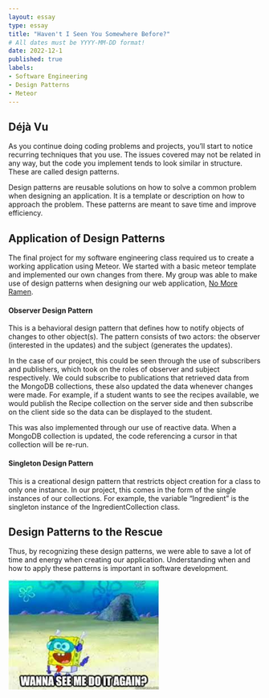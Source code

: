 ```yaml
---
layout: essay
type: essay
title: "Haven't I Seen You Somewhere Before?"
# All dates must be YYYY-MM-DD format!
date: 2022-12-1
published: true
labels:
- Software Engineering
- Design Patterns
- Meteor
---
```


## Déjà Vu

As you continue doing coding problems and projects, you’ll start to notice recurring techniques that you use. The issues covered may not be related in any way, but the code you implement tends to look similar in structure. These are called design patterns.

Design patterns are reusable solutions on how to solve a common problem when designing an application. It is a template or description on how to approach the problem. These patterns are meant to save time and improve efficiency.

## Application of Design Patterns

The final project for my software engineering class required us to create a working application using Meteor. We started with a basic meteor template and implemented our own changes from there. My group was able to make use of design patterns when designing our web application, [No More Ramen](https://no-more-ramen.github.io/).

#### Observer Design Pattern

This is a behavioral design pattern that defines how to notify objects of changes to other object(s). The pattern consists of two actors: the observer (interested in the updates) and the subject (generates the updates).

In the case of our project, this could be seen through the use of subscribers and publishers, which took on the roles of observer and subject respectively. We could subscribe to publications that retrieved data from the MongoDB collections, these also updated the data whenever changes were made. For example, if a student wants to see the recipes available, we would publish the Recipe collection on the server side and then subscribe on the client side so the data can be displayed to the student.

This was also implemented through our use of reactive data. When a MongoDB collection is updated, the code referencing a cursor in that collection will be re-run.

#### Singleton Design Pattern

This is a creational design pattern that restricts object creation for a class to only one instance. In our project, this comes in the form of the single instances of our collections. For example, the variable “Ingredient” is the singleton instance of the IngredientCollection class.

## Design Patterns to the Rescue

Thus, by recognizing these design patterns, we were able to save a lot of time and energy when creating our application. Understanding when and how to apply these patterns is important in software development.

<div class="text-center p-4">
    <img width="300px" img class="img-fluid" src="../img/design-patterns/spongebob.jfif">
</div>